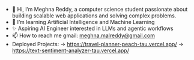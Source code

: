 - 👋 Hi, I’m Meghna Reddy, a computer science student passionate about building scalable web applications and solving complex problems.
- 🌱 I’m learning Artificial Intelligence and Machine Learning
- ✨ Aspiring AI Engineer interested in LLMs and agentic workflows
- 📫 How to reach me gmail: meghna.malreddy@gmail.com
- Deployed Projects:
-> https://travel-planner-peach-tau.vercel.app/
-> https://text-sentiment-analyzer-tau.vercel.app/


<!---
reddymeghna/reddymeghna is a ✨ special ✨ repository because its `README.md` (this file) appears on your GitHub profile.
You can click the Preview link to take a look at your changes.
--->
